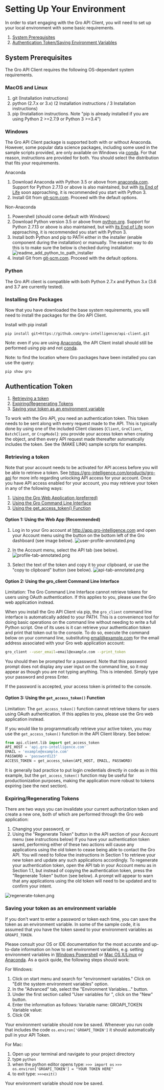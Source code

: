# Setting Up Your Environment

In order to start engaging with the Gro API Client, you will need to set up your local environment with some basic requirements.

1. [System Prerequisites](#system-prerequisites)
2. [Authentication Token/Saving Environment Variables](#authentication-token)

## System Prerequisites

The Gro API Client requires the following OS-dependant system requirements.

### MacOS and Linux

1. git (Installation instructions)
2. python (2.7.x or 3.x) (2 Installation instructions / 3 Installation instructions)
3. pip (Installation instructions. Note "pip is already installed if you are using Python 2 >=2.7.9 or Python 3 >=3.4")

### Windows

The Gro API Client package is supported both with or without Anaconda. However, some popular data science packages, including some used in the sample scripts provided, are only available on Windows via [conda](https://docs.conda.io/en/latest/). For that reason, instructions are provided for both. You should select the distribution that fits your requirements.

Anaconda
1. Download Anaconda with Python 3.5 or above from [anaconda.com](https://www.anaconda.com/distribution/). Support for Python 2.7.13 or above is also maintained, but with [its End of Life](https://mail.python.org/pipermail/python-dev/2018-March/152348.html) soon approaching, it is recommended you start with Python 3.
2. Install Git from [git-scm.com](https://git-scm.com/download/win). Proceed with the default options.

Non-Anaconda
1. Powershell (should come default with Windows) 
2. Download Python version 3.5 or above from [python.org](https://www.python.org/downloads/windows/). Support for Python 2.7.13 or above is also maintained, but with [its End of Life](https://mail.python.org/pipermail/python-dev/2018-March/152348.html) soon approaching, it is recommended you start with Python 3.
3. Install both Python and pip to PATH either in the installer (enable component during the installation) or manually. The easiest way to do this is to make sure the below is checked during installation: ![readme_add_python_to_path_installer](readme_add_python_to_path_installer.png)
4. Install Git from [git-scm.com](https://git-scm.com/download/win). Proceed with the default options.


### Python

The Gro API client is compatible with both Python 2.7.x and Python 3.x (3.6 and 3.7 are currently tested). 

### Installing Gro Packages

Now that you have downloaded the base system requirements, you will need to install the packages for the Gro API Client.

Install with pip install

```
pip install git+https://github.com/gro-intelligence/api-client.git
```
Note: even if you are using [Anaconda](https://www.anaconda.com/), the API Client install should still be performed using pip and not [conda](https://docs.conda.io/en/latest/).

Note: to find the location where Gro packages have been installed you can use the query:
```
pip show gro
```
## Authentication Token

1. [Retrieving a token](#retrieving-a-token)
2. [Expiring/Regenerating Tokens](#expiring-regenerating-tokens)
3. [Saving your token as an environment variable](#saving-your-token-as-an-environment-variable)

To work with the Gro API, you need an authentication token. This token needs to be sent along with every request made to the API. This is typically done by using one of the included Client classes (`Client`, `GroClient`, `BatchClient`, or `CropModel`): you provide your access token when creating the object, and then every API request made thereafter automatically includes the token. See the (MAKE LINK) sample scripts for examples.

### Retrieving a token

Note that your account needs to be activated for API access before you will be able to retrieve a token. See https://gro-intelligence.com/products/gro-api for more info regarding unlocking API access for your account.
Once you have API access enabled for your account, you may retrieve your token in any of the following ways:

1. [Using the Gro Web Application (preferred)](#option-1-using-the-web-app-recommended)
2. [Using the Gro Command Line Interface](#option-2-using-the-gro-client-command-line-interface)
3. [Using the get_access_token() Function](#option-3-using-the-get-access-token-function)

#### Option 1: Using the Web App (Recommended)

1. Log in to your Gro account at http://app.gro-intelligence.com and open your Account menu using the button on the bottom left of the Gro dashboard (see image below).
![user-profile-annotated.png](./_images/user-profile-annotated.png)

2. In the Account menu, select the API tab (see below).
![profile-tab-annotated.png](./_images/profile-tab-annotated.png)

3. Select the text of the token and copy it to your clipboard, or use the "copy to clipboard" button (see below).
![api-tab-annotated.png](./_images/api-tab-annotated.png)

#### Option 2: Using the gro_client Command Line Interface

Limitation: The Gro Command Line Interface cannot retrieve tokens for users using OAuth authentication. If this applies to you, please use the Gro web application instead.

When you install the Gro API Client via pip, the `gro_client` command line interface is automatically added to your PATH. This is a convenience tool for doing basic operations on the command line without needing to write a full Python script. One of its uses is it can retrieve your authentication token and print that token out to the console. To do so, execute the command below on your command line, substituting email@example.com for the email address associated with your Gro web application account:

```sh
gro_client --user_email=email@example.com --print_token
```

You should then be prompted for a password. Note that this password prompt does not display any user input on the command line, so it may appear as though you are not typing anything. This is intended. Simply type your password and press Enter.

If the password is accepted, your access token is printed to the console.

#### Option 3: Using the `get_access_token()` Function

Limitation: The `get_access_token()` function cannot retrieve tokens for users using OAuth authentication. If this applies to you, please use the Gro web application instead.

If you would like to programmatically retrieve your active token, you may use the `get_access_token()` function in the API Client library. See below:

```py
from api.client.lib import get_access_token
API_HOST = 'api.gro-intelligence.com'
EMAIL = 'example@example.com'
PASSWORD = 'password123'
ACCESS_TOKEN = get_access_token(API_HOST, EMAIL, PASSWORD)
```

It is generally bad practice to put login credentials directly in code as in this example, but the `get_access_token()` function may be useful for productionization purposes, making the application more robust to tokens expiring (see the next section).

### Expiring/Regenerating Tokens

There are two ways you can invalidate your current authorization token and create a new one, both of which are performed through the Gro web application:

1. Changing your password, or
2. Using the "Regenerate Token" button in the API section of your Account menu (see instructions below)
If you have your authentication token saved, performing either of these two actions will cause any applications using the old token to cease being able to contact the Gro API. You will need to follow the instructions in Section 1 to retrieve your new token and update any such applications accordingly.
To regenerate your authentication token, open the API tab in your Account menu as in Section 1.1, but instead of copying the authentication token, press the "Regenerate Token" button (see below). A prompt will appear to warn that any applications using the old token will need to be updated and to confirm your intent.

![regenerate-token.png](./_images/regenerate-token.png)

### Saving your token as an environment variable

If you don't want to enter a password or token each time, you can save the token as an environment variable. In some of the sample code, it is assumed that you have the token saved to your environment variables as `GROAPI_TOKEN`.

Please consult your OS or IDE documentation for the most accurate and up-to-date information on how to set environment variables, e.g. setting environment variables in [Windows Powershell](https://docs.microsoft.com/en-us/powershell/module/microsoft.powershell.core/about/about_environment_variables?view=powershell-6) or [Mac OS X/Linux](https://apple.stackexchange.com/questions/106778/how-do-i-set-environment-variables-on-os-x) or [Anaconda](https://anaconda-project.readthedocs.io/en/latest/user-guide/tasks/work-with-variables.html). As a quick quide, the following steps should work:

For Windows:
1. Click on start menu and search for "environment variables." Click on "Edit the system environment variables" option.
2. In the "Advanced" tab, select the "Environment Variables..." button.
3. Under the first section called "User variables for <username>", click on the "New" button.
4. Enter the information as follows:
  Variable name: GROAPI_TOKEN
  Variable value: <insert your Gro API Token here>
5. Click OK

Your environment variable should now be saved. Whenever you run code that includes the code `os.environ['GROAPI_TOKEN']` it should automatically pull in your API Token.

For Mac:
1. Open up your terminal and navigate to your project directory
2. type `python`
3. when the python editor opens type:
`>>> import os`
`>>> os.environ['GROAPI_TOKEN'] = "YOUR TOKEN HERE"`
4. to exit type:
`>>>exit()`

Your environment variable should now be saved.
